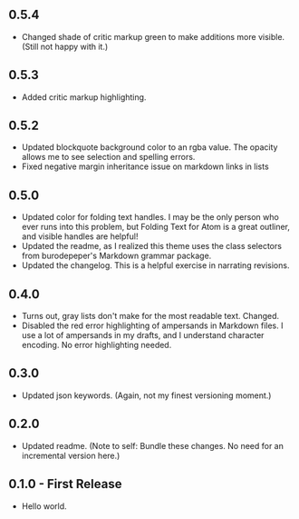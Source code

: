 ## 0.5.4
* Changed shade of critic markup green to make additions more visible. (Still not happy with it.)

## 0.5.3
* Added critic markup highlighting.

## 0.5.2
* Updated blockquote background color to an rgba value. The opacity allows me to see selection and spelling errors.
* Fixed negative margin inheritance issue on markdown links in lists

## 0.5.0
* Updated color for folding text handles. I may be the only person who ever runs into this problem, but Folding Text for Atom is a great outliner, and visible handles are helpful!
* Updated the readme, as I realized this theme uses the class selectors from burodepeper's Markdown grammar package.
* Updated the changelog. This is a helpful exercise in narrating revisions.

## 0.4.0
* Turns out, gray lists don't make for the most readable text. Changed.
* Disabled the red error highlighting of ampersands in Markdown files. I use a lot of ampersands in my drafts, and I understand character encoding. No error highlighting needed.

## 0.3.0
* Updated json keywords. (Again, not my finest versioning moment.)

## 0.2.0
* Updated readme. (Note to self: Bundle these changes. No need for an incremental version here.)

## 0.1.0 - First Release
* Hello world.
